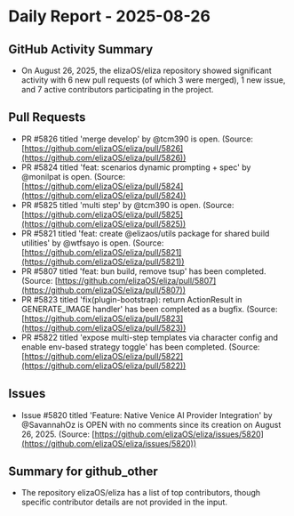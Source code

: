 # Daily Report - 2025-08-26

## GitHub Activity Summary
- On August 26, 2025, the elizaOS/eliza repository showed significant activity with 6 new pull requests (of which 3 were merged), 1 new issue, and 7 active contributors participating in the project.

## Pull Requests
- PR #5826 titled 'merge develop' by @tcm390 is open. (Source: [https://github.com/elizaOS/eliza/pull/5826](https://github.com/elizaOS/eliza/pull/5826))
- PR #5824 titled 'feat: scenarios dynamic prompting + spec' by @monilpat is open. (Source: [https://github.com/elizaOS/eliza/pull/5824](https://github.com/elizaOS/eliza/pull/5824))
- PR #5825 titled 'multi step' by @tcm390 is open. (Source: [https://github.com/elizaOS/eliza/pull/5825](https://github.com/elizaOS/eliza/pull/5825))
- PR #5821 titled 'feat: create @elizaos/utils package for shared build utilities' by @wtfsayo is open. (Source: [https://github.com/elizaOS/eliza/pull/5821](https://github.com/elizaOS/eliza/pull/5821))
- PR #5807 titled 'feat: bun build, remove tsup' has been completed. (Source: [https://github.com/elizaOS/eliza/pull/5807](https://github.com/elizaOS/eliza/pull/5807))
- PR #5823 titled 'fix(plugin-bootstrap): return ActionResult in GENERATE_IMAGE handler' has been completed as a bugfix. (Source: [https://github.com/elizaOS/eliza/pull/5823](https://github.com/elizaOS/eliza/pull/5823))
- PR #5822 titled 'expose multi-step templates via character config and enable env-based strategy toggle' has been completed. (Source: [https://github.com/elizaOS/eliza/pull/5822](https://github.com/elizaOS/eliza/pull/5822))

## Issues
- Issue #5820 titled 'Feature: Native Venice AI Provider Integration' by @SavannahOz is OPEN with no comments since its creation on August 26, 2025. (Source: [https://github.com/elizaOS/eliza/issues/5820](https://github.com/elizaOS/eliza/issues/5820))

## Summary for github_other
- The repository elizaOS/eliza has a list of top contributors, though specific contributor details are not provided in the input.